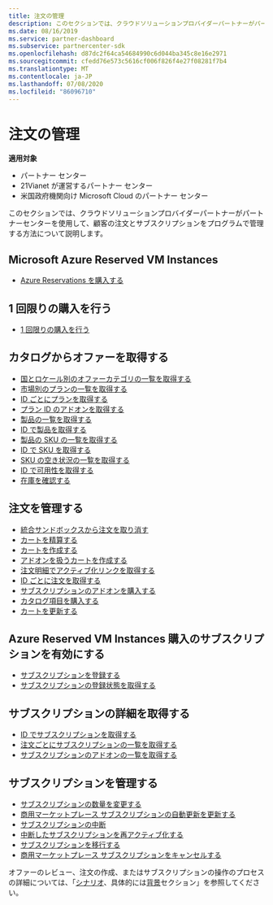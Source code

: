 ```yaml
---
title: 注文の管理
description: このセクションでは、クラウドソリューションプロバイダーパートナーがパートナーセンターを使用して、顧客の注文とサブスクリプションをプログラムで管理する方法について説明します。
ms.date: 08/16/2019
ms.service: partner-dashboard
ms.subservice: partnercenter-sdk
ms.openlocfilehash: d87dc2f64ca54684990c6d044ba345c8e16e2971
ms.sourcegitcommit: cfedd76e573c5616cf006f826f4e27f08281f7b4
ms.translationtype: MT
ms.contentlocale: ja-JP
ms.lasthandoff: 07/08/2020
ms.locfileid: "86096710"
---
```

# <a name="manage-orders"></a>注文の管理

**適用対象**

- パートナー センター
- 21Vianet が運営するパートナー センター
- 米国政府機関向け Microsoft Cloud のパートナー センター

このセクションでは、クラウドソリューションプロバイダーパートナーがパートナーセンターを使用して、顧客の注文とサブスクリプションをプログラムで管理する方法について説明します。

## <a name="purchase-azure-reserved-vm-instances"></a>Microsoft Azure Reserved VM Instances

- [Azure Reservations を購入する](purchase-azure-reservations.md)

## <a name="make-a-one-time-purchase"></a>1 回限りの購入を行う

- [1 回限りの購入を行う](make-a-one-time-purchase.md)

## <a name="get-offers-from-the-catalog"></a>カタログからオファーを取得する

- [国とロケール別のオファーカテゴリの一覧を取得する](get-a-list-of-offer-categories-by-country-and-locale.md)
- [市場別のプランの一覧を取得する](get-a-list-of-offers-for-a-market.md)
- [ID ごとにプランを取得する](get-an-offer-by-id.md)
- [プラン ID のアドオンを取得する](get-addon-offers-by-offer-id.md)
- [製品の一覧を取得する](get-a-list-of-products.md)
- [ID で製品を取得する](get-a-product-by-id.md)
- [製品の SKU の一覧を取得する](get-a-list-of-skus-for-a-product.md)
- [ID で SKU を取得する](get-a-sku-by-id.md)
- [SKU の空き状況の一覧を取得する](get-a-list-of-availabilities-for-a-sku.md)
- [ID で可用性を取得する](get-an-availability-by-id.md)
- [在庫を確認する](check-inventory.md)

## <a name="manage-an-order"></a>注文を管理する

- [統合サンドボックスから注文を取り消す](cancel-an-order-from-the-integration-sandbox.md)
- [カートを精算する](checkout-a-cart.md)
- [カートを作成する](create-a-cart.md)
- [アドオンを扱うカートを作成する](create-a-cart-with-add-ons.md)
- [注文明細でアクティブ化リンクを取得する](get-activation-link-by-order-line-item.md)
- [ID ごとに注文を取得する](get-an-order-by-id.md)
- [サブスクリプションのアドオンを購入する](purchase-an-add-on-to-a-subscription.md)
- [カタログ項目を購入する](purchase-catalog-items.md)
- [カートを更新する](update-a-cart.md)

## <a name="enable-a-subscription-for-azure-reserved-vm-instance-purchases"></a>Azure Reserved VM Instances 購入のサブスクリプションを有効にする

- [サブスクリプションを登録する](register-a-subscription.md)
- [サブスクリプションの登録状態を取得する](get-subscription-registration-status.md)

## <a name="get-subscription-details"></a>サブスクリプションの詳細を取得する

- [ID でサブスクリプションを取得する](get-a-subscription-by-id.md)
- [注文ごとにサブスクリプションの一覧を取得する](get-a-list-of-subscriptions-by-order.md)
- [サブスクリプションのアドオンの一覧を取得する](get-a-list-of-add-ons-for-a-subscription.md)

## <a name="manage-a-subscription"></a>サブスクリプションを管理する

- [サブスクリプションの数量を変更する](change-the-quantity-of-a-subscription.md)
- [商用マーケットプレース サブスクリプションの自動更新を更新する](update-autorenew-for-an-azure-marketplace-subscription.md)
- [サブスクリプションの中断](suspend-a-subscription.md)
- [中断したサブスクリプションを再アクティブ化する](reactivate-a-suspended-a-subscription.md)
- [サブスクリプションを移行する](transition-a-subscription.md)
- [商用マーケットプレース サブスクリプションをキャンセルする](cancel-an-azure-marketplace-subscription.md)

オファーのレビュー、注文の作成、またはサブスクリプションの操作のプロセスの詳細については、「[シナリオ](scenarios.md)、具体的には[背景](scenarios.md#background)セクション」を参照してください。
